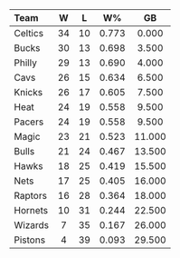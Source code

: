 | Team                             |  W  |  L  |  W%   |   GB   |
|:---------------------------------|:---:|:---:|:-----:|:------:|
| [](/r/bostonceltics) Celtics     | 34  | 10  | 0.773 | 0.000  |
| [](/r/mkebucks) Bucks            | 30  | 13  | 0.698 | 3.500  |
| [](/r/sixers) Philly             | 29  | 13  | 0.690 | 4.000  |
| [](/r/clevelandcavs) Cavs        | 26  | 15  | 0.634 | 6.500  |
| [](/r/nyknicks) Knicks           | 26  | 17  | 0.605 | 7.500  |
| [](/r/heat) Heat                 | 24  | 19  | 0.558 | 9.500  |
| [](/r/pacers) Pacers             | 24  | 19  | 0.558 | 9.500  |
| [](/r/orlandomagic) Magic        | 23  | 21  | 0.523 | 11.000 |
| [](/r/chicagobulls) Bulls        | 21  | 24  | 0.467 | 13.500 |
| [](/r/atlantahawks) Hawks        | 18  | 25  | 0.419 | 15.500 |
| [](/r/gonets) Nets               | 17  | 25  | 0.405 | 16.000 |
| [](/r/torontoraptors) Raptors    | 16  | 28  | 0.364 | 18.000 |
| [](/r/charlottehornets) Hornets  | 10  | 31  | 0.244 | 22.500 |
| [](/r/washingtonwizards) Wizards |  7  | 35  | 0.167 | 26.000 |
| [](/r/detroitpistons) Pistons    |  4  | 39  | 0.093 | 29.500 |